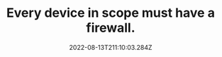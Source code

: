 ---
title: Every device in scope must have a firewall.
date: "2022-08-13T211:10:03.284Z"
description: ""
position: 1
section: "Firewalls"
---